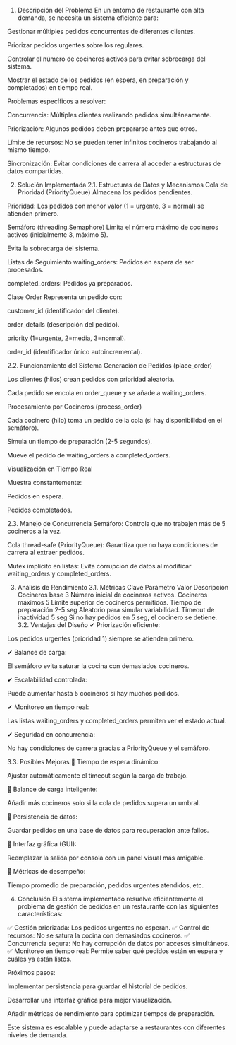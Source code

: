 1. Descripción del Problema
En un entorno de restaurante con alta demanda, se necesita un sistema eficiente para:

Gestionar múltiples pedidos concurrentes de diferentes clientes.

Priorizar pedidos urgentes sobre los regulares.

Controlar el número de cocineros activos para evitar sobrecarga del sistema.

Mostrar el estado de los pedidos (en espera, en preparación y completados) en tiempo real.

Problemas específicos a resolver:

Concurrencia: Múltiples clientes realizando pedidos simultáneamente.

Priorización: Algunos pedidos deben prepararse antes que otros.

Límite de recursos: No se pueden tener infinitos cocineros trabajando al mismo tiempo.

Sincronización: Evitar condiciones de carrera al acceder a estructuras de datos compartidas.

2. Solución Implementada
2.1. Estructuras de Datos y Mecanismos
Cola de Prioridad (PriorityQueue)
Almacena los pedidos pendientes.

Prioridad: Los pedidos con menor valor (1 = urgente, 3 = normal) se atienden primero.

Semáforo (threading.Semaphore)
Limita el número máximo de cocineros activos (inicialmente 3, máximo 5).

Evita la sobrecarga del sistema.

Listas de Seguimiento
waiting_orders: Pedidos en espera de ser procesados.

completed_orders: Pedidos ya preparados.

Clase Order
Representa un pedido con:

customer_id (identificador del cliente).

order_details (descripción del pedido).

priority (1=urgente, 2=media, 3=normal).

order_id (identificador único autoincremental).

2.2. Funcionamiento del Sistema
Generación de Pedidos (place_order)

Los clientes (hilos) crean pedidos con prioridad aleatoria.

Cada pedido se encola en order_queue y se añade a waiting_orders.

Procesamiento por Cocineros (process_order)

Cada cocinero (hilo) toma un pedido de la cola (si hay disponibilidad en el semáforo).

Simula un tiempo de preparación (2-5 segundos).

Mueve el pedido de waiting_orders a completed_orders.

Visualización en Tiempo Real

Muestra constantemente:

Pedidos en espera.

Pedidos completados.

2.3. Manejo de Concurrencia
Semáforo: Controla que no trabajen más de 5 cocineros a la vez.

Cola thread-safe (PriorityQueue): Garantiza que no haya condiciones de carrera al extraer pedidos.

Mutex implícito en listas: Evita corrupción de datos al modificar waiting_orders y completed_orders.

3. Análisis de Rendimiento
3.1. Métricas Clave
Parámetro	Valor	Descripción
Cocineros base	3	Número inicial de cocineros activos.
Cocineros máximos	5	Límite superior de cocineros permitidos.
Tiempo de preparación	2-5 seg	Aleatorio para simular variabilidad.
Timeout de inactividad	5 seg	Si no hay pedidos en 5 seg, el cocinero se detiene.
3.2. Ventajas del Diseño
✔ Priorización eficiente:

Los pedidos urgentes (prioridad 1) siempre se atienden primero.

✔ Balance de carga:

El semáforo evita saturar la cocina con demasiados cocineros.

✔ Escalabilidad controlada:

Puede aumentar hasta 5 cocineros si hay muchos pedidos.

✔ Monitoreo en tiempo real:

Las listas waiting_orders y completed_orders permiten ver el estado actual.

✔ Seguridad en concurrencia:

No hay condiciones de carrera gracias a PriorityQueue y el semáforo.

3.3. Posibles Mejoras
🔧 Tiempo de espera dinámico:

Ajustar automáticamente el timeout según la carga de trabajo.

🔧 Balance de carga inteligente:

Añadir más cocineros solo si la cola de pedidos supera un umbral.

🔧 Persistencia de datos:

Guardar pedidos en una base de datos para recuperación ante fallos.

🔧 Interfaz gráfica (GUI):

Reemplazar la salida por consola con un panel visual más amigable.

🔧 Métricas de desempeño:

Tiempo promedio de preparación, pedidos urgentes atendidos, etc.

4. Conclusión
El sistema implementado resuelve eficientemente el problema de gestión de pedidos en un restaurante con las siguientes características:

✅ Gestión priorizada: Los pedidos urgentes no esperan.
✅ Control de recursos: No se satura la cocina con demasiados cocineros.
✅ Concurrencia segura: No hay corrupción de datos por accesos simultáneos.
✅ Monitoreo en tiempo real: Permite saber qué pedidos están en espera y cuáles ya están listos.

Próximos pasos:

Implementar persistencia para guardar el historial de pedidos.

Desarrollar una interfaz gráfica para mejor visualización.

Añadir métricas de rendimiento para optimizar tiempos de preparación.

Este sistema es escalable y puede adaptarse a restaurantes con diferentes niveles de demanda.
